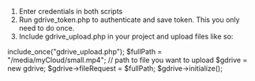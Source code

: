 1. Enter credentials in both scripts
2. Run gdrive_token.php to authenticate and save token. This you only need to do once.
3. Include gdrive_upload.php in your project and upload files like so: 

include_once("gdrive_upload.php");
$fullPath =  "/media/myCloud/small.mp4";  // path to file you want to upload 
$gdrive = new gdrive;
$gdrive->fileRequest = $fullPath;
$gdrive->initialize();

